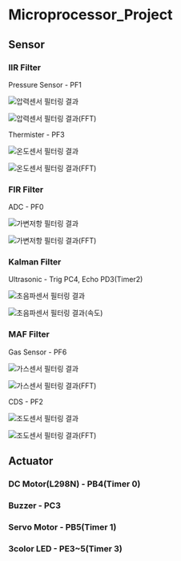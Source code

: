 # Microprocessor_Project

## Sensor

### IIR Filter

Pressure Sensor - PF1

![압력센서 필터링 결과](https://github.com/Hyykk/Microprocessor_Project/assets/114062987/8dbb3dc3-011a-4223-87b4-5485b8021f08)

![압력센서 필터링 결과(FFT)](https://github.com/Hyykk/Microprocessor_Project/assets/114062987/aec98511-da72-4dd4-bdcd-e18200b34042)

Thermister - PF3

![온도센서 필터링 결과](https://github.com/Hyykk/Microprocessor_Project/assets/114062987/45cefbc9-ed1b-435c-97c7-5f72d48cd939)

![온도센서 필터링 결과(FFT)](https://github.com/Hyykk/Microprocessor_Project/assets/114062987/f1e55834-30d1-402e-93eb-1f5a4e4d76b8)

### FIR Filter

ADC - PF0

![가변저항 필터링 결과](https://github.com/Hyykk/Microprocessor_Project/assets/114062987/cd53f172-1734-487a-b822-ed120621de31)

![가변저항 필터링 결과(FFT)](https://github.com/Hyykk/Microprocessor_Project/assets/114062987/f5c1739c-2769-4e55-ae72-91ad72b44de5)

### Kalman Filter

Ultrasonic - Trig PC4, Echo PD3(Timer2)

![초음파센서 필터링 결과](https://github.com/Hyykk/Microprocessor_Project/assets/114062987/c6f9f351-9000-42fa-86bd-e4ae9a2ce20f)

![초음파센서 필터링 결과(속도)](https://github.com/Hyykk/Microprocessor_Project/assets/114062987/2fd2ddd2-4913-49ab-86f1-6146375c24ab)

### MAF Filter

Gas Sensor - PF6

![가스센서 필터링 결과](https://github.com/Hyykk/Microprocessor_Project/assets/114062987/725110e7-def1-4110-ad82-b4eebdb931dd)

![가스센서 필터링 결과(FFT)](https://github.com/Hyykk/Microprocessor_Project/assets/114062987/f97c5484-22fa-410c-ba27-7c2a898493ed)

CDS - PF2

![조도센서 필터링 결과](https://github.com/Hyykk/Microprocessor_Project/assets/114062987/384e55f0-10ac-439c-b3ef-404d06eee04e)

![조도센서 필터링 결과(FFT)](https://github.com/Hyykk/Microprocessor_Project/assets/114062987/f0a28193-cc9e-4e17-8c13-39e7b7ef45a0)

## Actuator

### DC Motor(L298N) - PB4(Timer 0)

### Buzzer - PC3

### Servo Motor - PB5(Timer 1)

### 3color LED - PE3~5(Timer 3)
